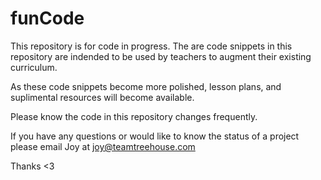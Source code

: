 funCode
=======
This repository is for code in progress. The are code snippets in this repository are indended to be used by teachers to augment their existing curriculum. 

As these code snippets become more polished, lesson plans, and suplimental resources will become available. 

Please know the code in this repository changes frequently. 

If you have any questions or would like to know the status of a project please email Joy at joy@teamtreehouse.com 

Thanks <3
